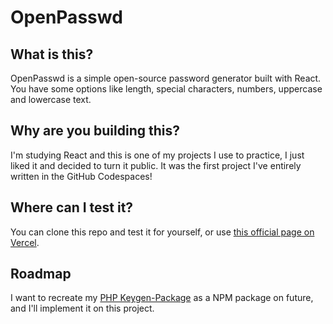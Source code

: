 # OpenPasswd

## What is this?
OpenPasswd is a simple open-source password generator built with React. You have some options like length, special characters, numbers, uppercase and lowercase text.

## Why are you building this?
I'm studying React and this is one of my projects I use to practice, I just liked it and decided to turn it public.
It was the first project I've entirely written in the GitHub Codespaces!

## Where can I test it?
You can clone this repo and test it for yourself, or use [this official page on Vercel](https://open-passwd.vercel.app/).

## Roadmap
I want to recreate my [PHP Keygen-Package](https://github.com/kaiopiola/keygen-package) as a NPM package on future, and I'll implement it on this project.
